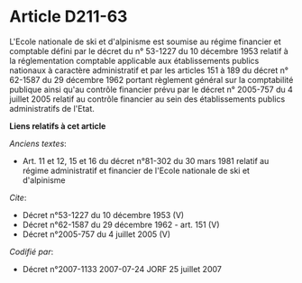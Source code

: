 # Article D211-63

L'Ecole nationale de ski et d'alpinisme est soumise au régime financier et comptable défini par le décret du n° 53-1227 du 10
décembre 1953 relatif à la réglementation comptable applicable aux établissements publics nationaux à caractère administratif
et par les articles 151 à 189 du décret n° 62-1587 du 29 décembre 1962 portant règlement général sur la comptabilité publique
ainsi qu'au contrôle financier prévu par le décret n° 2005-757 du 4 juillet 2005 relatif au contrôle financier au sein des
établissements publics administratifs de l'Etat.

**Liens relatifs à cet article**

_Anciens textes_:

  - Art. 11 et 12, 15 et 16 du décret n°81-302 du 30 mars 1981 relatif au régime administratif et financier de l'Ecole nationale de ski et d'alpinisme

_Cite_:

  - Décret n°53-1227 du 10 décembre 1953 (V)
  - Décret n°62-1587 du 29 décembre 1962 - art. 151 (V)
  - Décret n°2005-757 du 4 juillet 2005 (V)

_Codifié par_:

  - Décret n°2007-1133 2007-07-24 JORF 25 juillet 2007
